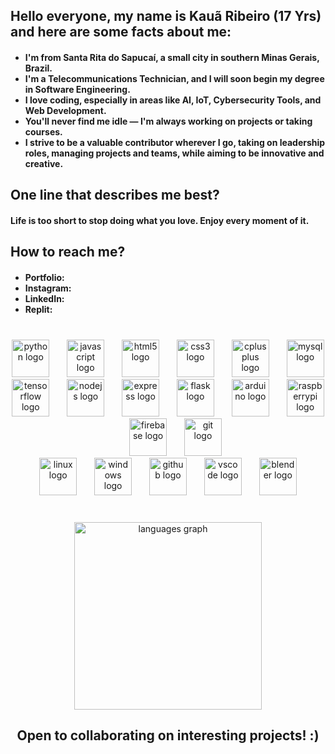 <h2>
  Hello everyone, my name is Kauã Ribeiro (17 Yrs) and here are some facts about me:
</h2>
<h4 align="left"> 
  <ul>
    <li>I'm from Santa Rita do Sapucaí, a small city in southern Minas Gerais, Brazil.</li>
    <li>I'm a Telecommunications Technician, and I will soon begin my degree in Software Engineering.</li>
    <li>I love coding, especially in areas like AI, IoT, Cybersecurity Tools, and Web Development.</li>
    <li>You'll never find me idle — I'm always working on projects or taking courses.</li>
    <li>I strive to be a valuable contributor wherever I go, taking on leadership roles, managing projects and teams, while aiming to be innovative and creative.</li>
  </ul>
</h4>

<h2 align="left">
  One line that describes me best?
</h2>
<h4 align="left">
  Life is too short to stop doing what you love. Enjoy every moment of it.
</h4>

<h2 align="left">
  How to reach me?
</h2>
<h4 align="left">
  <ul>
    <li>Portfolio:</li>
    <li>Instagram:</li>
    <li>LinkedIn:</li>
    <li>Replit:</li>
  </ul>
</h4>

###

<br clear="both">

<div align="center">
  <img src="https://skillicons.dev/icons?i=py" height="60" alt="python logo"  />
  <img width="20" />
  <img src="https://skillicons.dev/icons?i=js" height="60" alt="javascript logo"  />
  <img width="20" />
  <img src="https://skillicons.dev/icons?i=html" height="60" alt="html5 logo"  />
  <img width="20" />
  <img src="https://skillicons.dev/icons?i=css" height="60" alt="css3 logo"  />
  <img width="20" />
  <img src="https://skillicons.dev/icons?i=cpp" height="60" alt="cplusplus logo"  />
  <img width="20" />
  <img src="https://skillicons.dev/icons?i=mysql" height="60" alt="mysql logo"  />  
</div>

<div align="center">
  <img src="https://skillicons.dev/icons?i=tensorflow" height="60" alt="tensorflow logo"  />
  <img width="20" />
  <img src="https://skillicons.dev/icons?i=nodejs" height="60" alt="nodejs logo"  />
  <img width="20" />
  <img src="https://skillicons.dev/icons?i=express" height="60" alt="express logo"  />
  <img width="20" />
  <img src="https://skillicons.dev/icons?i=flask" height="60" alt="flask logo"  />
  <img width="20" />
  <img src="https://skillicons.dev/icons?i=arduino" height="60" alt="arduino logo"  />
  <img width="20" />
  <img src="https://skillicons.dev/icons?i=raspberrypi" height="60" alt="raspberrypi logo"  />
  <img width="20" />
  <img src="https://skillicons.dev/icons?i=firebase" height="60" alt="firebase logo"  />
  <img width="20" />
  <img src="https://skillicons.dev/icons?i=git" height="60" alt="git logo"  />
</div>

<div align="center">
  <img src="https://skillicons.dev/icons?i=linux" height="60" alt="linux logo"  />
  <img width="20" />
  <img src="https://skillicons.dev/icons?i=windows" height="60" alt="windows logo"  />
  <img width="20" />
  <img src="https://skillicons.dev/icons?i=github" height="60" alt="github logo"  />
  <img width="20" />
  <img src="https://skillicons.dev/icons?i=vscode" height="60" alt="vscode logo"  />
  <img width="20" />
  <img src="https://skillicons.dev/icons?i=blender" height="60" alt="blender logo"  />
</div>

###

<br clear="both">

<div align="center">
  <img src="https://github-readme-stats.vercel.app/api/top-langs?username=Kauakim&locale=en&hide_title=false&layout=compact&card_width=320&langs_count=6&theme=highcontrast&hide_border=true&order=2" height="300" alt="languages graph"  />
</div>

###

<h2 align="center">
  Open to collaborating on interesting projects! :)
</h2>
